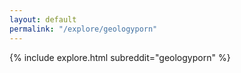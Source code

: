 ```yaml
---
layout: default
permalink: "/explore/geologyporn"
---
```


<link rel="stylesheet" type="text/css" href="/static/css/explore.css">
{% include explore.html subreddit="geologyporn" %}
